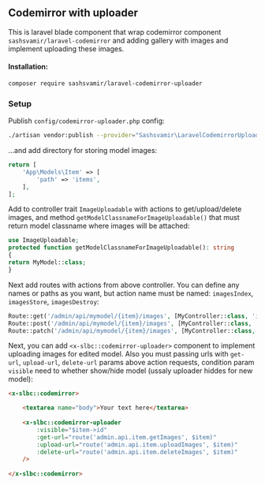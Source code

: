 
## Codemirror with uploader

This is laravel blade component that wrap codemirror component `sashsvamir/laravel-codemirror`
and adding gallery with images and implement uploading these images.



#### Installation:
```sh
composer require sashsvamir/laravel-codemirror-uploader
```



### Setup


Publish `config/codemirror-uploader.php` config:
```sh
./artisan vendor:publish --provider="Sashsvamir\LaravelCodemirrorUploader\ServiceProvider"
```
...and add directory for storing model images:
```php
return [
    'App\Models\Item' => [
        'path' => 'items',
    ],
];
```



Add to controller trait `ImageUploadable` with actions to get/upload/delete images,
and method `getModelClassnameForImageUploadable()` that must return model classname where images will be attached:
```php
use ImageUploadable;
protected function getModelClassnameForImageUploadable(): string
{
return MyModel::class;
}
```


Next add routes with actions from above controller.
You can define any names or paths as you want, but action name must be named: `imagesIndex`, `imagesStore`, `imagesDestroy`:
```php
Route::get('/admin/api/mymodel/{item}/images', [MyController::class, 'imagesIndex'])->name('admin.api.mymodel.getImages');
Route::post('/admin/api/mymodel/{item}/images', [MyController::class, 'imagesStore'])->name('admin.api.mymodel.uploadImages');
Route::patch('/admin/api/mymodel/{item}/images', [MyController::class, 'imagesDestroy'])->name('admin.api.mymodel.deleteImages');
```


Next, you can add `<x-slbc::codemirror-uploader>` component to implement uploading images for edited model.
Also you must passing urls with `get-url`, `upload-url`, `delete-url` params above action requests,
condition param `visible` need to whether show/hide model (ussaly uploader hiddes for new model):
```html
<x-slbc::codemirror>

    <textarea name="body">Your text here</textarea>
    
    <x-slbc::codemirror-uploader
        :visible="$item->id"
        :get-url="route('admin.api.item.getImages', $item)"
        :upload-url="route('admin.api.item.uploadImages', $item)"
        :delete-url="route('admin.api.item.deleteImages', $item)"
    />
    
</x-slbc::codemirror>
```



